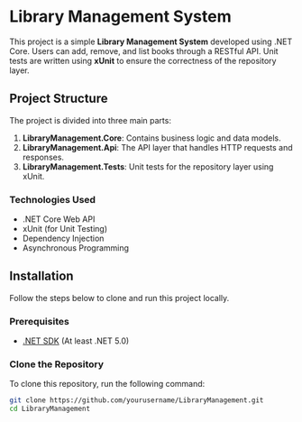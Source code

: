 # Library Management System

This project is a simple **Library Management System** developed using .NET Core. Users can add, remove, and list books through a RESTful API. Unit tests are written using **xUnit** to ensure the correctness of the repository layer.

## Project Structure

The project is divided into three main parts:

1. **LibraryManagement.Core**: Contains business logic and data models.
2. **LibraryManagement.Api**: The API layer that handles HTTP requests and responses.
3. **LibraryManagement.Tests**: Unit tests for the repository layer using xUnit.

### Technologies Used

- .NET Core Web API
- xUnit (for Unit Testing)
- Dependency Injection
- Asynchronous Programming

## Installation

Follow the steps below to clone and run this project locally.

### Prerequisites

- [.NET SDK](https://dotnet.microsoft.com/download) (At least .NET 5.0)

### Clone the Repository

To clone this repository, run the following command:

```bash
git clone https://github.com/yourusername/LibraryManagement.git
cd LibraryManagement
